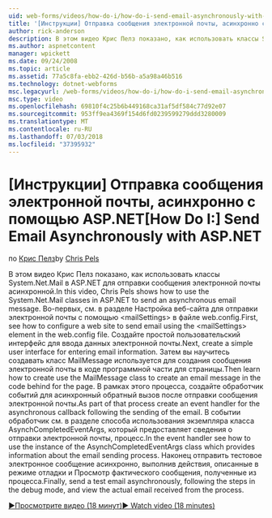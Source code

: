 ```yaml
---
uid: web-forms/videos/how-do-i/how-do-i-send-email-asynchronously-with-aspnet
title: '[Инструкции] Отправка сообщения электронной почты, асинхронно с помощью ASP.NET | Документация Майкрософт'
author: rick-anderson
description: В этом видео Крис Пелз показано, как использовать классы System.Net.Mail в ASP.NET для отправки сообщения электронной почты асинхронной. Во-первых см. в разделе Настройка веб-сайт...
ms.author: aspnetcontent
manager: wpickett
ms.date: 09/24/2008
ms.topic: article
ms.assetid: 77a5c8fa-ebb2-426d-b56b-a5a98a46b516
ms.technology: dotnet-webforms
msc.legacyurl: /web-forms/videos/how-do-i/how-do-i-send-email-asynchronously-with-aspnet
msc.type: video
ms.openlocfilehash: 69810f4c25b6b449168ca31af5df584c77d92e07
ms.sourcegitcommit: 953ff9ea4369f154d6fd0239599279ddd3280009
ms.translationtype: MT
ms.contentlocale: ru-RU
ms.lasthandoff: 07/03/2018
ms.locfileid: "37395932"
---
```

<a name="how-do-i-send-email-asynchronously-with-aspnet"></a><span data-ttu-id="bf03c-104">[Инструкции] Отправка сообщения электронной почты, асинхронно с помощью ASP.NET</span><span class="sxs-lookup"><span data-stu-id="bf03c-104">[How Do I:] Send Email Asynchronously with ASP.NET</span></span>
====================
<span data-ttu-id="bf03c-105">по [Крис Пелз](https://twitter.com/chrispels)</span><span class="sxs-lookup"><span data-stu-id="bf03c-105">by [Chris Pels](https://twitter.com/chrispels)</span></span>

<span data-ttu-id="bf03c-106">В этом видео Крис Пелз показано, как использовать классы System.Net.Mail в ASP.NET для отправки сообщения электронной почты асинхронной.</span><span class="sxs-lookup"><span data-stu-id="bf03c-106">In this video, Chris Pels shows how to use the System.Net.Mail classes in ASP.NET to send an asynchronous email message.</span></span> <span data-ttu-id="bf03c-107">Во-первых, см. в разделе Настройка веб-сайта для отправки электронной почты с помощью &lt;mailSettings&gt; в файле web.config.</span><span class="sxs-lookup"><span data-stu-id="bf03c-107">First, see how to configure a web site to send email using the &lt;mailSettings&gt; element in the web.config file.</span></span> <span data-ttu-id="bf03c-108">Создайте простой пользовательский интерфейс для ввода данных электронной почты.</span><span class="sxs-lookup"><span data-stu-id="bf03c-108">Next, create a simple user interface for entering email information.</span></span> <span data-ttu-id="bf03c-109">Затем вы научитесь создавать класс MailMessage используется для создания сообщения электронной почты в коде программной части для страницы.</span><span class="sxs-lookup"><span data-stu-id="bf03c-109">Then learn how to create use the MailMessage class to create an email message in the code behind for the page.</span></span> <span data-ttu-id="bf03c-110">В рамках этого процесса, создайте обработчик событий для асинхронный обратный вызов после отправки сообщения электронной почты.</span><span class="sxs-lookup"><span data-stu-id="bf03c-110">As part of that process create an event handler for the asynchronous callback following the sending of the email.</span></span> <span data-ttu-id="bf03c-111">В событии обработчик см. в разделе способа использования экземпляра класса AsynchCompletedEventArgs, который предоставляет сведения о отправки электронной почты, процесс.</span><span class="sxs-lookup"><span data-stu-id="bf03c-111">In the event handler see how to use the instance of the AsynchCompletedEventArgs class which provides information about the email sending process.</span></span> <span data-ttu-id="bf03c-112">Наконец отправить тестовое электронное сообщение асинхронно, выполнив действия, описанные в режиме отладки и Просмотр фактического сообщения, полученные из процесса.</span><span class="sxs-lookup"><span data-stu-id="bf03c-112">Finally, send a test email asynchronously, following the steps in the debug mode, and view the actual email received from the process.</span></span>

[<span data-ttu-id="bf03c-113">&#9654;Просмотрите видео (18 минут)</span><span class="sxs-lookup"><span data-stu-id="bf03c-113">&#9654; Watch video (18 minutes)</span></span>](https://channel9.msdn.com/Blogs/ASP-NET-Site-Videos/how-do-i-send-email-asynchronously-with-aspnet)
